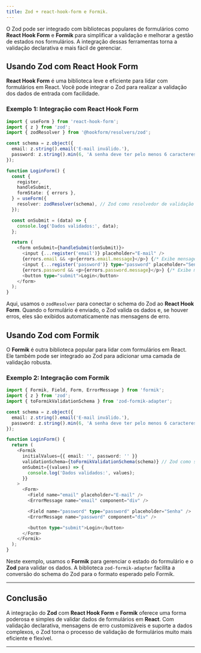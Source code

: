 ```yaml
---
title: Zod + react-hook-form e Formik.
---
```


O Zod pode ser integrado com bibliotecas populares de formulários como **React Hook Form** e **Formik** para simplificar a validação e melhorar a gestão de estados nos formulários. A integração dessas ferramentas torna a validação declarativa e mais fácil de gerenciar.

## Usando Zod com React Hook Form

**React Hook Form** é uma biblioteca leve e eficiente para lidar com formulários em React. Você pode integrar o Zod para realizar a validação dos dados de entrada com facilidade.

### Exemplo 1: Integração com React Hook Form

```ts
import { useForm } from 'react-hook-form';
import { z } from 'zod';
import { zodResolver } from '@hookform/resolvers/zod';

const schema = z.object({
  email: z.string().email('E-mail inválido.'),
  password: z.string().min(6, 'A senha deve ter pelo menos 6 caracteres.'),
});

function LoginForm() {
  const {
    register,
    handleSubmit,
    formState: { errors },
  } = useForm({
    resolver: zodResolver(schema), // Zod como resolvedor de validação
  });

  const onSubmit = (data) => {
    console.log('Dados validados:', data);
  };

  return (
    <form onSubmit={handleSubmit(onSubmit)}>
      <input {...register('email')} placeholder="E-mail" />
      {errors.email && <p>{errors.email.message}</p>} {/* Exibe mensagem de erro */}
      <input {...register('password')} type="password" placeholder="Senha" />
      {errors.password && <p>{errors.password.message}</p>} {/* Exibe mensagem de erro */}
      <button type="submit">Login</button>
    </form>
  );
}
```

Aqui, usamos o `zodResolver` para conectar o schema do Zod ao **React Hook Form**. Quando o formulário é enviado, o Zod valida os dados e, se houver erros, eles são exibidos automaticamente nas mensagens de erro.

## Usando Zod com Formik

O **Formik** é outra biblioteca popular para lidar com formulários em React. Ele também pode ser integrado ao Zod para adicionar uma camada de validação robusta.

### Exemplo 2: Integração com Formik

```ts
import { Formik, Field, Form, ErrorMessage } from 'formik';
import { z } from 'zod';
import { toFormikValidationSchema } from 'zod-formik-adapter';

const schema = z.object({
  email: z.string().email('E-mail inválido.'),
  password: z.string().min(6, 'A senha deve ter pelo menos 6 caracteres.'),
});

function LoginForm() {
  return (
    <Formik
      initialValues={{ email: '', password: '' }}
      validationSchema={toFormikValidationSchema(schema)} // Zod como schema de validação
      onSubmit={(values) => {
        console.log('Dados validados:', values);
      }}
    >
      <Form>
        <Field name="email" placeholder="E-mail" />
        <ErrorMessage name="email" component="div" />

        <Field name="password" type="password" placeholder="Senha" />
        <ErrorMessage name="password" component="div" />

        <button type="submit">Login</button>
      </Form>
    </Formik>
  );
}
```

Neste exemplo, usamos o **Formik** para gerenciar o estado do formulário e o **Zod** para validar os dados. A biblioteca `zod-formik-adapter` facilita a conversão do schema do Zod para o formato esperado pelo Formik.

---

## Conclusão

A integração do **Zod** com **React Hook Form** e **Formik** oferece uma forma poderosa e simples de validar dados de formulários em **React**. Com validação declarativa, mensagens de erro customizáveis e suporte a dados complexos, o Zod torna o processo de validação de formulários muito mais eficiente e flexível.

---
